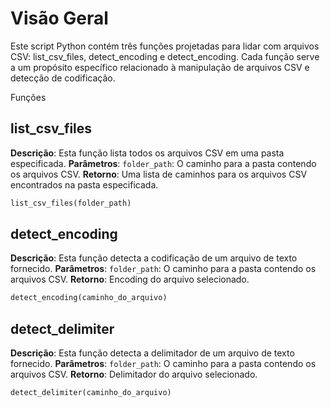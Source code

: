 # Visão Geral

Este script Python contém três funções projetadas para lidar com arquivos CSV: list_csv_files, detect_encoding e detect_encoding. Cada função serve a um propósito específico relacionado à manipulação de arquivos CSV e detecção de codificação.

Funções

## list_csv_files
**Descrição**: Esta função lista todos os arquivos CSV em uma pasta especificada.
**Parâmetros**: `folder_path`: O caminho para a pasta contendo os arquivos CSV.
**Retorno**: Uma lista de caminhos para os arquivos CSV encontrados na pasta especificada.

```python
list_csv_files(folder_path)
```

## detect_encoding
**Descrição**: Esta função detecta a codificação de um arquivo de texto fornecido.
**Parâmetros**: `folder_path`: O caminho para a pasta contendo os arquivos CSV.
**Retorno**: Encoding do arquivo selecionado.

``` python
detect_encoding(caminho_do_arquivo)
```
## detect_delimiter
**Descrição**: Esta função detecta a delimitador de um arquivo de texto fornecido.
**Parâmetros**: `folder_path`: O caminho para a pasta contendo os arquivos CSV.
**Retorno**: Delimitador do arquivo selecionado.

``` python
detect_delimiter(caminho_do_arquivo)
```

